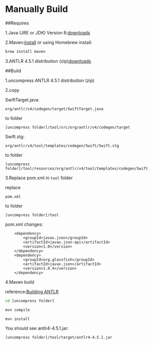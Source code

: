 # Manually Build

##Requires

1.Java (JRE or JDK) Version 8:[downloads](http://www.oracle.com/technetwork/java/javase/downloads/index.html)

2.Maven:[install](https://maven.apache.org/install.html) or using Homebrew install:

```bash
brew install maven
```

3.ANTLR 4.5.1 distribution (zip)[downloads](https://github.com/antlr/antlr4/archive/4.5.1.zip)

##Build

1.uncompress ANTLR 4.5.1 distribution (zip)

2.copy

SwiftTarget.java:

```
org/antlr/v4/codegen/target/SwiftTarget.java
```
to folder

```
[uncompress folder]/tool/src/org/antlr/v4/codegen/target
```

Swift.stg:

```
org/antlr/v4/tool/templates/codegen/Swift/Swift.stg
```
to folder

```
[uncompress folder]/tool/resources/org/antlr/v4/tool/templates/codegen/Swift
```

3.Replace pom.xml in `tool` folder

replace

```
pom.xml
```
to folder

```
[uncompress folder]/tool
```

pom.xml changes:

```
    <dependency>
        <groupId>javax.json</groupId>
        <artifactId>javax.json-api</artifactId>
        <version>1.0</version>
    </dependency>
    <dependency>
        <groupId>org.glassfish</groupId>
        <artifactId>javax.json</artifactId>
        <version>1.0.4</version>
    </dependency>
```
4.Maven build

reference:[Building ANTLR](https://github.com/antlr/antlr4/blob/master/doc/building-antlr.md)

```bash
cd [uncompress folder]
```

```bash
mvn compile
```

```bash
mvn install
```

You should see antlr4-4.5.1.jar:

```
[uncompress folder]/tool/target/antlr4-4.5.1.jar
```